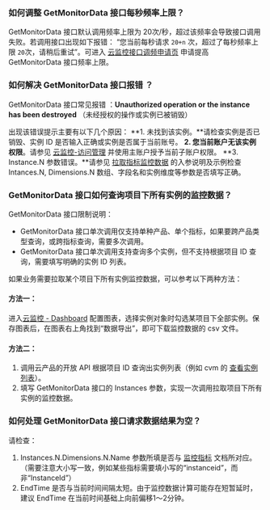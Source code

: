 ### 如何调整 GetMonitorData 接口每秒频率上限？
GetMonitorData 接口默认调用频率上限为 20次/秒，超过该频率会导致接口调用失败。若调用接口出现如下报错： “您当前每秒请求 `20+n` 次，超过了每秒频率上限 `20`次，请稍后重试”。可进入 [云监控接口调频申请页](https://cloud.tencent.com/apply/p/ndlajjkklws)  申请提高 GetMonitorData 接口频率上限。


###  如何解决 GetMonitorData 接口报错 ？
GetMonitorData 接口常见报错 ：<font>**Unauthorized operation or the instance has been destroyed** </font>（未经授权的操作或实例已被销毁）

出现该错误提示主要有以下几个原因：
**1. 未找到该实例。**请检查实例是否已销毁、实例 ID 是否输入正确或实例是否属于当前账号。
**2. 您当前账户无该实例权限**。请参见 [云监控-访问管理](https://cloud.tencent.com/document/product/248/45428#.E4.BA.91.E7.9B.91.E6.8E.A7.E7.9B.B8.E5.85.B3.E7.9A.84.E4.BA.91.E4.BA.A7.E5.93.81.E7.AD.96.E7.95.A5) 并使用主账户授予当前子账户权限。
**3. Instance.N 参数错误。**请参见 [拉取指标监控数据](https://cloud.tencent.com/document/api/248/31014) 的入参说明及示例检查 Intances.N, Dimensions.N 数组、字段名和实例维度等参数是否填写正确。

### GetMonitorData 接口如何查询项目下所有实例的监控数据？
GetMonitorData 接口限制说明：
- GetMonitorData 接口单次调用仅支持单种产品、单个指标，如果要跨产品类型查询，或跨指标查询，需要多次调用。
- GetMonitorData 接口单次调用支持查询多个实例，但不支持根据项目 ID 查询，需要填写明确的实例 ID 列表。

如果业务需要拉取某个项目下所有实例监控数据，可以参考以下两种方法：
#### 方法一：
   进入[云监控 - Dashboard](https://console.cloud.tencent.com/monitor/dashboard2/dashboards) 配置图表，选择实例对象时勾选某项目下全部实例。保存图表后，在图表右上角找到“数据导出”，即可下载监控数据的 csv 文件。
#### 方法二：
1. 调用云产品的开放 API 根据项目 ID 查询出实例列表（例如 cvm 的 [查看实例列表](https://cloud.tencent.com/document/product/213/15728)）。
2. 填写 GetMonitorData 接口的 Instances 参数，实现一次调用拉取项目下所有实例的监控数据。
		
### 如何处理 GetMonitorData 接口请求数据结果为空？
请检查：
1. Instances.N.Dimensions.N.Name 参数所填是否与 [监控指标](https://cloud.tencent.com/document/product/248/6140) 文档所对应。（需要注意大小写一致，例如某些指标需要填小写的“instanceid”，而非“InstanceId”）
2. EndTime 是否与当前时间间隔太短。由于监控数据计算可能存在短暂延时，建议 EndTime 在当前时间基础上向前偏移1～2分钟。
